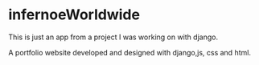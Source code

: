 # infernoeWorldwide

This is just an app from a project I was working on with django.

A portfolio website developed and designed with django,js, css and html.
